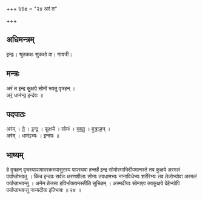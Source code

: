 +++
title = "२४ अरं त"

+++
## अधिमन्त्रम्
इन्द्रः। श्रुतकक्षः सुकक्षो वा। गायत्री।

## मन्त्रः
अरं॑ त इन्द्र कु॒क्षये॒ सोमो॑ भवतु वृत्रहन् ।  
अरं॒ धाम॑भ्य॒ इन्द॑वः ॥

## पदपाठः
अर॑म् । ते॒ । इ॒न्द्र॒ । कु॒क्षये॑ । सोमः॑ । भ॒व॒तु॒ । वृ॒त्र॒ऽह॒न् ।  
अर॑म् । धाम॑ऽभ्यः । इन्द॑वः ॥

## भाष्यम्
हे वृत्रहन् वृत्रस्यापामावरकस्यासुरस्य पापस्यवा हन्तर्हे इन्द्र सोमोस्माभिर्दीयमानस्ते तव कुक्षये अरमलं पर्याप्तोभवतु । किंच इन्दवः सर्वतः क्षरणशीलाः सोमाः तवधामभ्यः नानाविधेभ्यः शरीरेभ्यः तव तेजोभ्योवा अरमलं पर्याप्ताभवन्तु । अनेन तेजसा हविर्भाक्त्वमस्तीति सूचितम् । अस्मदीयाः सोमाएव तवकुक्षये देहेभ्योपि पर्याप्ताभवन्तु नान्यदीया इतिभावः ॥ २४ ॥